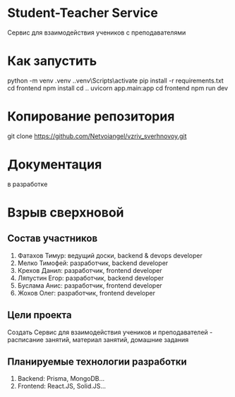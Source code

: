 # Student-Teacher Service
Сервис для взаимодействия учеников с преподавателями
# Как запустить
python -m venv .venv
.\.venv\Scripts\activate
pip install -r requirements.txt
cd frontend
npm install
cd ..
uvicorn app.main:app
cd frontend
npm run dev
# Копирование репозитория
git clone https://github.com/Netvoiangel/vzriv_sverhnovoy.git
# Документация
в разработке

# Взрыв сверхновой
## Состав участников
1. Фатахов Тимур: ведущий доски, backend & devops developer
2. Мелко Тимофей: разработчик, backend developer
3. Крехов Данил: разработчик, frontend developer
4. Ляпустин Егор: разработчик, backend developer
5. Буслама Анис: разработчик, frontend developer
6. Жохов Олег: разработчик, frontend developer

## Цели проекта
Создать Сервис для взаимодействия учеников и преподавателей - расписание занятий,
материал занятий, домашние задания

## Планируемые технологии разработки
1. Backend: Prisma, MongoDB...
2. Frontend: React.JS, Solid.JS...

